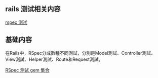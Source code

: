 rails 测试相关内容
------------------

[rspec 测试](https://www.relishapp.com/rspec/rspec-rails/docs)

## 基础内容
在Rails中，RSpec分成數種不同測試，分別是Model測試、Controller測試、View測試、Helper測試、Route和Request測試。

[RSpec 测试 gem 集合](https://ruby-china.org/topics/25486)
